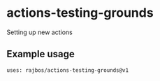 # actions-testing-grounds
Setting up new actions


## Example usage
```
uses: rajbos/actions-testing-grounds@v1
```
